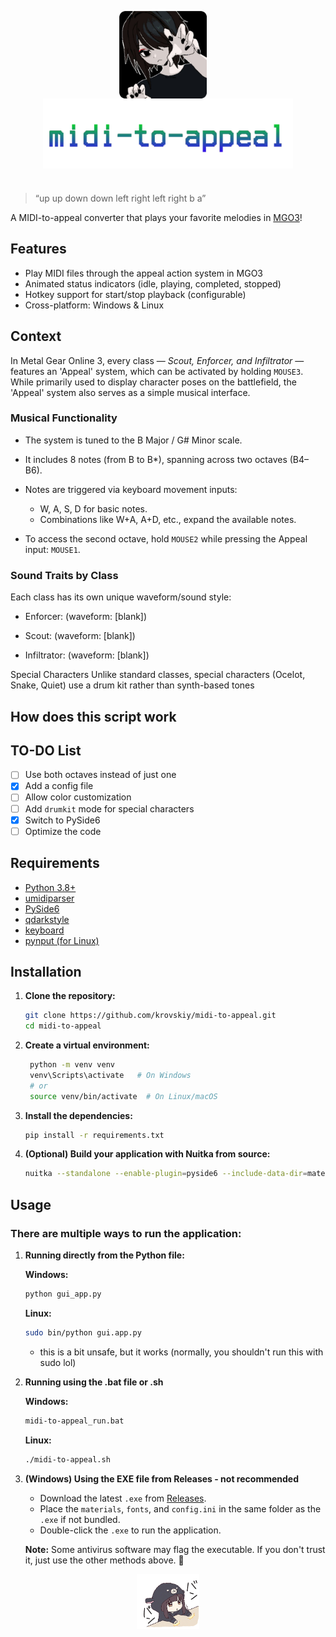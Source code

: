 <p align="center">
  <img src="https://github.com/krovskiy/midi-to-appeal/blob/main/materials/si3lEuEp2Fk.png" width="140" alt="logo" align=center>
  &nbsp; &nbsp;
  <img src="https://github.com/krovskiy/midi-to-appeal/blob/main/images/logo.png" width="400" alt="logo" align=center>
</p>

# 

> “up up down down left right left right b a”

A MIDI-to-appeal converter that plays your favorite melodies in [MGO3](https://www.youtube.com/watch?v=rY1XP5YNrQI)!


## Features

- Play MIDI files through the appeal action system in MGO3
- Animated status indicators (idle, playing, completed, stopped)
- Hotkey support for start/stop playback (configurable)
- Cross-platform: Windows & Linux

## Context

In Metal Gear Online 3, every class — *Scout, Enforcer, and Infiltrator* — features an 'Appeal' system, which can be activated by holding `MOUSE3`. While primarily used to display character poses on the battlefield, the 'Appeal' system also serves as a simple musical interface.

### Musical Functionality
- The system is tuned to the B Major / G# Minor scale.

- It includes 8 notes (from B to B*), spanning across two octaves (B4–B6).
  
- Notes are triggered via keyboard movement inputs:
  - W, A, S, D for basic notes.
  - Combinations like W+A, A+D, etc., expand the available notes.

- To access the second octave, hold `MOUSE2` while pressing the Appeal input: `MOUSE1`.

### Sound Traits by Class
Each class has its own unique waveform/sound style:

- Enforcer: (waveform: [blank])

- Scout: (waveform: [blank])

- Infiltrator: (waveform: [blank])

Special Characters
Unlike standard classes, special characters (Ocelot, Snake, Quiet) use a drum kit rather than synth-based tones

## How does this script work

## TO-DO List

- [ ] Use both octaves instead of just one  
- [x] Add a config file  
- [ ] Allow color customization  
- [ ] Add `drumkit` mode for special characters  
- [x] Switch to PySide6  
- [ ] Optimize the code  

## Requirements

- [Python 3.8+](https://www.python.org/downloads/)
- [umidiparser](https://github.com/bixb922/umidiparser)
- [PySide6](https://pypi.org/project/PySide6/)
- [qdarkstyle](https://pypi.org/project/qdarkstyle/)
- [keyboard](https://pypi.org/project/keyboard/)
- [pynput (for Linux)](https://pypi.org/project/pynput/)

## Installation

1. **Clone the repository:**
   ```sh
   git clone https://github.com/krovskiy/midi-to-appeal.git
   cd midi-to-appeal
2. **Create a virtual environment:**
   ```sh
    python -m venv venv
    venv\Scripts\activate   # On Windows
    # or
    source venv/bin/activate  # On Linux/macOS
   ```
3. **Install the dependencies:**
   ```sh
   pip install -r requirements.txt
   ```
4. **(Optional) Build your application with Nuitka from source:**
   ```sh
   nuitka --standalone --enable-plugin=pyside6 --include-data-dir=materials=materials --include-data-dir=fonts=fonts --include-data-file=config.ini=config.ini --output-dir=dist --output-filename=midi-to-appeal --windows-icon-from-ico=./materials/icon.ico --windows-console-mode=disable gui_app.py
   ```
## Usage
### There are multiple ways to run the application:
1. **Running directly from the Python file:**
   
   **Windows:**
   ```sh
   python gui_app.py
   ```
   **Linux:**
   ```sh
   sudo bin/python gui.app.py
   ```
   - this is a bit unsafe, but it works (normally, you shouldn't run this with sudo lol) 
2. **Running using the .bat file or .sh**

   **Windows:**
    ```cmd
    midi-to-appeal_run.bat
    ```
    
    **Linux:**
    ```bash
    ./midi-to-appeal.sh
    ```
3. **(Windows) Using the EXE file from Releases - not recommended**
   - Download the latest `.exe` from [Releases](https://github.com/krovskiy/midi-to-appeal/releases).
   - Place the `materials`, `fonts`, and `config.ini` in the same folder as the `.exe` if not bundled.
   - Double-click the `.exe` to run the application.
     
   **Note:** Some antivirus software may flag the executable. If you don't trust it, just use the other methods above. 🚩
<p align="center">
  <img src="https://github.com/krovskiy/midi-to-appeal/blob/main/materials/stopped.gif" width="100" alt="logo" align=center>
</p>

